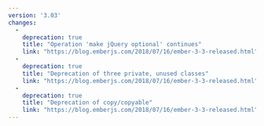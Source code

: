 ```yaml
---
version: '3.03'
changes:
  -
    deprecation: true
    title: "Operation 'make jQuery optional' continues"
    link: "https://blog.emberjs.com/2018/07/16/ember-3-3-released.html"
  -
    deprecation: true
    title: "Deprecation of three private, unused classes"
    link: "https://blog.emberjs.com/2018/07/16/ember-3-3-released.html"
  -
    deprecation: true
    title: "Deprecation of copy/copyable"
    link: "https://blog.emberjs.com/2018/07/16/ember-3-3-released.html"
---
```

